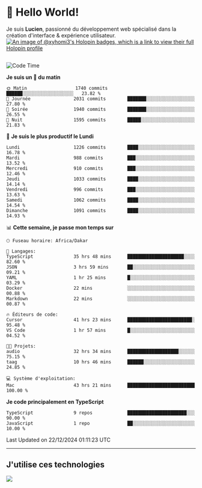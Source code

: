 # 👋 Hello World!

Je suis **Lucien**, passionné du développement web spécialisé dans la création d'interface & expérience utilisateur.
[![An image of @xyhomi3's Holopin badges, which is a link to view their full Holopin profile](https://holopin.me/xyhomi3)](https://holopin.io/@xyhomi3)

##

<!--START_SECTION:waka-->
![Code Time](http://img.shields.io/badge/Code%20Time-2%2C834%20hrs%2050%20mins-blue)

**Je suis un 🐤 du matin** 

```text
🌞 Matin                  1740 commits        ██████░░░░░░░░░░░░░░░░░░░   23.82 % 
🌆 Journée                2031 commits        ███████░░░░░░░░░░░░░░░░░░   27.80 % 
🌃 Soirée                 1940 commits        ███████░░░░░░░░░░░░░░░░░░   26.55 % 
🌙 Nuit                   1595 commits        █████░░░░░░░░░░░░░░░░░░░░   21.83 % 
```
📅 **Je suis le plus productif le Lundi** 

```text
Lundi                    1226 commits        ████░░░░░░░░░░░░░░░░░░░░░   16.78 % 
Mardi                    988 commits         ███░░░░░░░░░░░░░░░░░░░░░░   13.52 % 
Mercredi                 910 commits         ███░░░░░░░░░░░░░░░░░░░░░░   12.46 % 
Jeudi                    1033 commits        ████░░░░░░░░░░░░░░░░░░░░░   14.14 % 
Vendredi                 996 commits         ███░░░░░░░░░░░░░░░░░░░░░░   13.63 % 
Samedi                   1062 commits        ████░░░░░░░░░░░░░░░░░░░░░   14.54 % 
Dimanche                 1091 commits        ████░░░░░░░░░░░░░░░░░░░░░   14.93 % 
```


📊 **Cette semaine, je passe mon temps sur** 

```text
🕑︎ Fuseau horaire: Africa/Dakar

💬 Langages: 
TypeScript               35 hrs 48 mins      █████████████████████░░░░   82.60 % 
JSON                     3 hrs 59 mins       ██░░░░░░░░░░░░░░░░░░░░░░░   09.21 % 
YAML                     1 hr 25 mins        █░░░░░░░░░░░░░░░░░░░░░░░░   03.29 % 
Docker                   22 mins             ░░░░░░░░░░░░░░░░░░░░░░░░░   00.88 % 
Markdown                 22 mins             ░░░░░░░░░░░░░░░░░░░░░░░░░   00.87 % 

🔥 Éditeurs de code: 
Cursor                   41 hrs 23 mins      ████████████████████████░   95.48 % 
VS Code                  1 hr 57 mins        █░░░░░░░░░░░░░░░░░░░░░░░░   04.52 % 

🐱‍💻 Projets: 
audio                    32 hrs 34 mins      ███████████████████░░░░░░   75.15 % 
taag                     10 hrs 46 mins      ██████░░░░░░░░░░░░░░░░░░░   24.85 % 

💻 Système d'exploitation: 
Mac                      43 hrs 21 mins      █████████████████████████   100.00 % 
```

**Je code principalement en TypeScript** 

```text
TypeScript               9 repos             ██████████████████████░░░   90.00 % 
JavaScript               1 repo              ██░░░░░░░░░░░░░░░░░░░░░░░   10.00 % 
```




 Last Updated on 22/12/2024 01:11:23 UTC
<!--END_SECTION:waka-->
---

## J'utilise ces technologies

<p align="left">
  <a href="https://skillicons.dev">
    <img src="https://skillicons.dev/icons?i=ts,js,md,scss,tailwind,react,docker,express,astro,vite,nextjs,vercel,figma,ableton" />
  </a>
</p>

